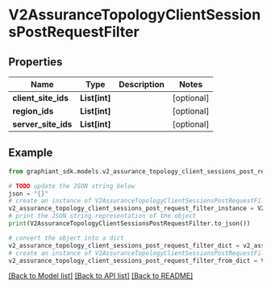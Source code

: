 # V2AssuranceTopologyClientSessionsPostRequestFilter


## Properties

Name | Type | Description | Notes
------------ | ------------- | ------------- | -------------
**client_site_ids** | **List[int]** |  | [optional] 
**region_ids** | **List[int]** |  | [optional] 
**server_site_ids** | **List[int]** |  | [optional] 

## Example

```python
from graphiant_sdk.models.v2_assurance_topology_client_sessions_post_request_filter import V2AssuranceTopologyClientSessionsPostRequestFilter

# TODO update the JSON string below
json = "{}"
# create an instance of V2AssuranceTopologyClientSessionsPostRequestFilter from a JSON string
v2_assurance_topology_client_sessions_post_request_filter_instance = V2AssuranceTopologyClientSessionsPostRequestFilter.from_json(json)
# print the JSON string representation of the object
print(V2AssuranceTopologyClientSessionsPostRequestFilter.to_json())

# convert the object into a dict
v2_assurance_topology_client_sessions_post_request_filter_dict = v2_assurance_topology_client_sessions_post_request_filter_instance.to_dict()
# create an instance of V2AssuranceTopologyClientSessionsPostRequestFilter from a dict
v2_assurance_topology_client_sessions_post_request_filter_from_dict = V2AssuranceTopologyClientSessionsPostRequestFilter.from_dict(v2_assurance_topology_client_sessions_post_request_filter_dict)
```
[[Back to Model list]](../README.md#documentation-for-models) [[Back to API list]](../README.md#documentation-for-api-endpoints) [[Back to README]](../README.md)


